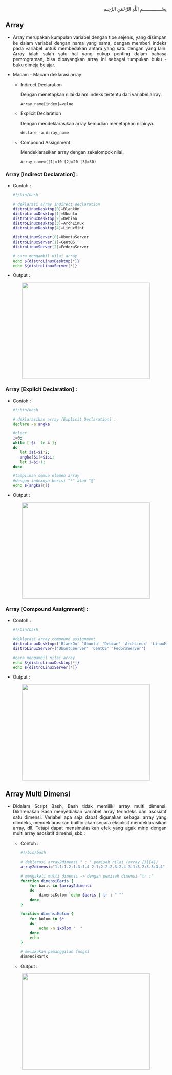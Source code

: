 <p align="right">
بِسْــــــــــــــمِ اللَّهِ الرَّحْمَنِ الرَّحِيم 
</p>

## Array

* <p align=justify>Array merupakan kumpulan variabel dengan tipe sejenis, yang  disimpan  ke  dalam  variabel  dengan  nama  yang sama,  dengan  memberi indeks  pada  variabel  untuk  membedakan  antara  yang  satu  dengan yang lain. Array ialah salah satu hal yang cukup penting dalam bahasa pemrograman, bisa dibayangkan array ini sebagai tumpukan buku - buku dimeja belajar.</p>

* Macam - Macam deklarasi array

    * Indirect Declaration 
      <p>Dengan menetapkan nilai dalam indeks tertentu dari variabel array.</p>

      ```
      Array_name[index]=value
      ```

    * Explicit Declaration
      <p>Dengan mendeklarasikan array kemudian menetapkan nilainya.</p>

      ```
      declare -a Array_name
      ```

    * Compound Assignment
      <p>Mendeklarasikan array dengan sekelompok nilai.</p>

      ```
      Array_name=([1]=10 [2]=20 [3]=30)
      ```
      
### Array [Indirect Declaration] :

   *  Contoh :

      ```bash
      #!/bin/bash
      
      # deklarasi array indirect declaration
      distroLinuxDesktop[0]=BlankOn
      distroLinuxDesktop[1]=Ubuntu
      distroLinuxDesktop[2]=Debian
      distroLinuxDesktop[3]=ArchLinux
      distroLinuxDesktop[4]=LinuxMint

      distroLinuxServer[0]=UbuntuServer
      distroLinuxServer[1]=CentOS
      distroLinuxServer[2]=FedoraServer

      # cara mengambil nilai array
      echo ${distroLinuxDesktop[*]}
      echo ${distroLinuxServer[*]}
      ```
     
   *  Output :

<p align="center"><img src="https://imgur.com/OP5AqFr.png" width=400 height=300></p>

### Array [Explicit Declaration] :

   *  Contoh :

      ```bash
      #!/bin/bash
      
      # deklarasikan array [Explicit Declaration] :
      declare -a angka    

      #clear
      i=0;
      while [ $i -le 4 ];
      do
         let isi=$i*2;
         angka[$i]=$isi;
         let i=$i+1;
      done

      #tampilkan semua elemen array
      #dengan indexnya berisi "*" atau "@"
      echo ${angka[@]}  
      ```

   *  Output :

<p align="center"><img src="https://imgur.com/3yTljjv.png" width=400 height=300></p>

### Array [Compound Assignment] :

   *  Contoh :

      ```bash
      #!/bin/bash
      
      #deklarasi array compound assignment
      distroLinuxDesktop=('BlankOn' 'Ubuntu' 'Debian' 'ArchLinux' 'LinuxMint')
      distroLinuxServer=('UbuntuServer' 'CentOS' 'FedoraServer')

      #cara mengambil nilai array
      echo ${distroLinuxDesktop[*]}
      echo ${distroLinuxServer[*]}
      ```

   *  Output :

<p align="center"><img src="https://i.imgur.com/qFkqOWU.png" width=400 height=300></p>

## Array Multi Dimensi

* <p align=justify>Didalam Script Bash, Bash tidak memiliki array multi dimensi. Dikarenakan Bash menyediakan variabel array terindeks dan asosiatif satu dimensi. Variabel apa saja dapat digunakan sebagai array yang diindeks, mendeklarasikan builtin akan secara eksplisit mendeklarasikan array, dll. Tetapi dapat mensimulasikan efek yang agak mirip dengan multi array asosiatif dimensi, sbb :</p>

   *  Contoh :

      ```bash
      #!/bin/bash

      # deklarasi array2dimensi " : " pemisah nilai (array [3][4])
      array2dimensi="1.1:1.2:1.3:1.4 2.1:2.2:2.3:2.4 3.1:3.2:3.3:3.4"

      # mengakali multi dimensi -> dengan pemisah dimensi "tr :"
      function dimensiBaris {
          for baris in $array2dimensi
          do
              dimensiKolom `echo $baris | tr : " "`
          done
      }

      function dimensiKolom {
          for kolom in $*
          do
              echo -n $kolom "  "
          done
          echo
      }

      # melakukan pemanggilan fungsi
      dimensiBaris
      ```
      
   *  Output :

<p align="center"><img src="https://i.imgur.com/qFkqOWU.png" width=400 height=300></p>

